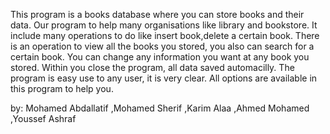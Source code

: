 This program is a books database where you can store books and their data. Our program to help many organisations like library and bookstore. It include many operations to do like insert book,delete a certain book. There is an operation to view all the books you stored, you also can search for a certain book. You can change any information you want at any book you stored. Within you close the program, all data saved automacilly. The program is easy use to any user, it is very clear. All options are available in this program to help you.

by:
Mohamed Abdallatif
,Mohamed Sherif
,Karim Alaa
,Ahmed Mohamed
,Youssef Ashraf
